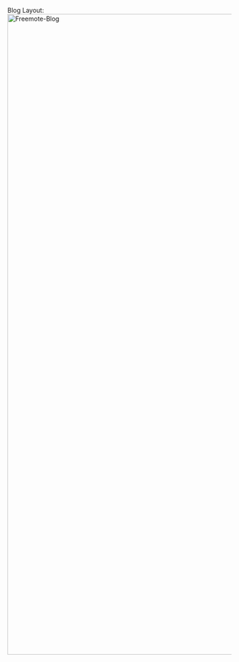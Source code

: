 Blog Layout:
<img width="1440" alt="Freemote-Blog" src="https://user-images.githubusercontent.com/47327653/210265645-7e48c45d-0dc9-46ac-9308-68fdce81f62a.png">

